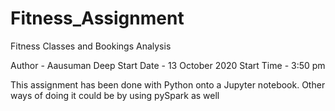 # Fitness_Assignment
 Fitness Classes and Bookings Analysis

Author - Aausuman Deep
Start Date - 13 October 2020
Start Time - 3:50 pm

This assignment has been done with Python onto a Jupyter notebook. Other ways of doing it could be by using pySpark as well